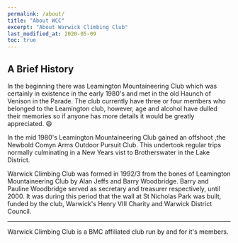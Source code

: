```yaml
---
permalink: /about/
title: "About WCC"
excerpt: "About Warwick Climbing Club"
last_modified_at: 2020-05-09
toc: true
---
```


## A Brief History
In the beginning there was Leamington Mountaineering Club which was certainly in existence in the early 1980's and met in the old Haunch of Venison in the Parade. The club currently have three or four members who belonged to the Leamington club, however, age and alcohol have dulled their memories so if anyone has more details it would be greatly appreciated. :smile:

In the mid 1980's Leamington Mountaineering Club gained an offshoot ,the Newbold Comyn Arms Outdoor Pursuit Club. This undertook regular trips normally culminating in a New Years vist to Brotherswater in the Lake District.

Warwick Climbing Club was formed in 1992/3 from the bones of Leamington Mountaineering Club by Alan Jeffs and Barry Woodbridge. Barry and Pauline Woodbridge served as secretary and treasurer respectively, until 2000. It was during this period that the wall at St Nicholas Park was built, funded by the club, Warwick's Henry VIII Charity and Warwick District Council.

---

Warwick Climbing Club is a BMC affiliated club run by and for it's members.
